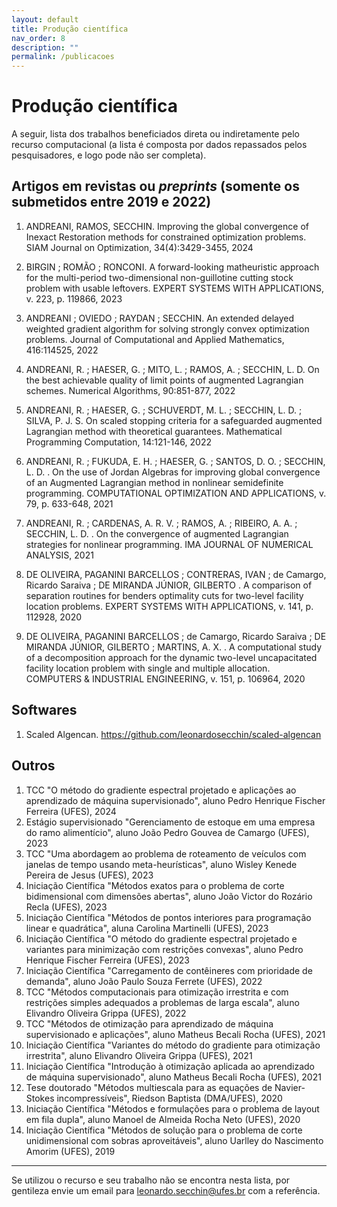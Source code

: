 ```yaml
---
layout: default
title: Produção científica
nav_order: 8
description: ""
permalink: /publicacoes
---
```


# Produção científica

A seguir, lista dos trabalhos beneficiados direta ou indiretamente pelo recurso computacional (a lista é composta por dados repassados pelos pesquisadores, e logo pode não ser completa).


## Artigos em revistas ou *preprints* (somente os submetidos entre 2019 e 2022)

1. ANDREANI, RAMOS, SECCHIN. Improving the global convergence of Inexact Restoration methods for constrained optimization problems. SIAM Journal on Optimization, 34(4):3429-3455, 2024

1. BIRGIN ; ROMÃO ; RONCONI. A forward-looking matheuristic approach for the multi-period two-dimensional non-guillotine cutting stock problem with usable leftovers. EXPERT SYSTEMS WITH APPLICATIONS, v. 223, p. 119866, 2023

1. ANDREANI ; OVIEDO ; RAYDAN ; SECCHIN. An extended delayed weighted gradient algorithm for solving strongly convex optimization problems. Journal of Computational and Applied Mathematics, 416:114525, 2022

1. ANDREANI, R. ; HAESER, G. ; MITO, L. ; RAMOS, A. ; SECCHIN, L. D. On the best achievable quality of limit points of augmented Lagrangian schemes. Numerical Algorithms, 90:851-877, 2022

1. ANDREANI, R. ; HAESER, G. ; SCHUVERDT, M. L. ; SECCHIN, L. D. ; SILVA, P. J. S. On scaled stopping criteria for a safeguarded augmented Lagrangian method with theoretical guarantees. Mathematical Programming Computation, 14:121-146, 2022

1. ANDREANI, R. ; FUKUDA, E. H. ; HAESER, G. ; SANTOS, D. O. ; SECCHIN, L. D. . On the use of Jordan Algebras for improving global convergence of an Augmented Lagrangian method in nonlinear semidefinite programming. COMPUTATIONAL OPTIMIZATION AND APPLICATIONS, v. 79, p. 633-648, 2021

1. ANDREANI, R. ; CARDENAS, A. R. V. ; RAMOS, A. ; RIBEIRO, A. A. ; SECCHIN, L. D. . On the convergence of augmented Lagrangian strategies for nonlinear programming. IMA JOURNAL OF NUMERICAL ANALYSIS, 2021

1. DE OLIVEIRA, PAGANINI BARCELLOS ; CONTRERAS, IVAN ; de Camargo, Ricardo Saraiva ; DE MIRANDA JÚNIOR, GILBERTO . A comparison of separation routines for benders optimality cuts for two-level facility location problems. EXPERT SYSTEMS WITH APPLICATIONS, v. 141, p. 112928, 2020

1. DE OLIVEIRA, PAGANINI BARCELLOS ; de Camargo, Ricardo Saraiva ; DE MIRANDA JÚNIOR, GILBERTO ; MARTINS, A. X. . A computational study of a decomposition approach for the dynamic two-level uncapacitated facility location problem with single and multiple allocation. COMPUTERS & INDUSTRIAL ENGINEERING, v. 151, p. 106964, 2020


## Softwares

1. Scaled Algencan. <https://github.com/leonardosecchin/scaled-algencan>


## Outros

1. TCC "O método do gradiente espectral projetado e aplicações ao aprendizado de máquina supervisionado", aluno Pedro Henrique Fischer Ferreira (UFES), 2024
1. Estágio supervisionado "Gerenciamento de estoque em uma empresa do ramo alimentício", aluno João Pedro Gouvea de Camargo (UFES), 2023
1. TCC "Uma abordagem ao problema de roteamento de veículos com janelas de tempo usando meta-heurísticas", aluno Wisley Kenede Pereira de Jesus (UFES), 2023
1. Iniciação Científica "Métodos exatos para o problema de corte bidimensional com dimensões abertas", aluno João Victor do Rozário Recla (UFES), 2023
1. Iniciação Científica "Métodos de pontos interiores para programação linear e quadrática", aluna Carolina Martinelli (UFES), 2023
1. Iniciação Científica "O método do gradiente espectral projetado e variantes para minimização com restrições convexas", aluno Pedro Henrique Fischer Ferreira (UFES), 2023
1. Iniciação Científica "Carregamento de contêineres com prioridade de demanda", aluno João Paulo Souza Ferrete (UFES), 2022
1. TCC "Métodos computacionais para otimização irrestrita e com restrições simples adequados a problemas de larga escala", aluno Elivandro Oliveira Grippa (UFES), 2022
1. TCC "Métodos de otimização para aprendizado de máquina supervisionado e aplicações", aluno Matheus Becali Rocha (UFES), 2021
1. Iniciação Científica "Variantes do método do gradiente para otimização irrestrita", aluno Elivandro Oliveira Grippa (UFES), 2021
1. Iniciação Científica "Introdução à otimização aplicada ao aprendizado de máquina supervisionado", aluno Matheus Becali Rocha (UFES), 2021
1. Tese doutorado "Métodos multiescala para as equações de Navier-Stokes incompressíveis", Riedson Baptista (DMA/UFES), 2020
1. Iniciação Científica "Métodos e formulações para o problema de layout em fila dupla", aluno Manoel de Almeida Rocha Neto (UFES), 2020
1. Iniciação Científica "Métodos de solução para o problema de corte unidimensional com sobras aproveitáveis", aluno Uarlley do Nascimento Amorim (UFES), 2019

---

Se utilizou o recurso e seu trabalho não se encontra nesta lista, por gentileza envie um email para [leonardo.secchin@ufes.br](mailto:leonardo.secchin@ufes.br) com a referência.
